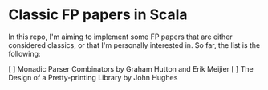 # Classic FP papers in Scala

In this repo, I'm aiming to implement some FP papers that are either considered classics, or that I'm personally
interested in. So far, the list is the following:

[ ] Monadic Parser Combinators by Graham Hutton and Erik Meijier
[ ] The Design of a Pretty-printing Library by John Hughes